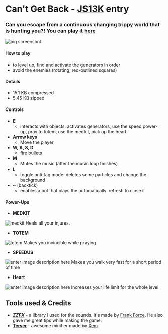 
# Can't Get Back - [JS13K](https://js13kgames.com/) entry
### Can you escape from a continuous changing trippy world that is hunting you?! You can play it [here](https://kipkat.github.io/cgb-js13k2019/minified/)
![big screenshot](https://kipkat.github.io/cgb-js13k2019/screenshots/big.png)
#### How to play
- to level up, find and activate the generators in order
- avoid the enemies (rotating, red-outlined squares)
#### Details
- 15.1 KB compressed
- 5.45 KB zipped
#### Controls
- **E**
  - interacts with objects: activates generators, use the speed power-up, pray to totem, use the medkit, pick up the heart
- **Arrow keys**
  - Move the player
- **W, A, S, D**
  - fire bullets
- **M**
  - Mutes the music (after the music loop finishes)
 - **L**
	- toggle anti-lag mode: deletes some particles and change the background
 - **~** (backtick)
   - enables a bot that plays the automatically. refresh to close it

#### Power-Ups
- **MEDKIT**

![medkit](https://kipkat.github.io/cgb-js13k2019/screenshots/power-ups/medkit.jpg)
Heals all your injures. 

- **TOTEM**

![totem](https://kipkat.github.io/cgb-js13k2019/screenshots/power-ups/totem.jpg)
Makes you invincible while praying
- **SPEEDUS**

![enter image description here](https://kipkat.github.io/cgb-js13k2019/screenshots/power-ups/speedus.jpg)
Makes you walk very fast for a short period of time
- **Heart**

![enter image description here](https://kipkat.github.io/cgb-js13k2019/screenshots/power-ups/heart.jpg)
Increases your life limit for the whole level

## Tools used & Credits
- **[_ZZFX_](https://zzfx.3d2k.com/)** - a library I used for the sounds. It's made by [Frank Force](http://frankforce.com/). He also gave me great tips while making the game.
- [**__Terser__**](https://xem.github.io/terser-online/) - awesome minifier made by [Xem](https://xem.github.io/)
